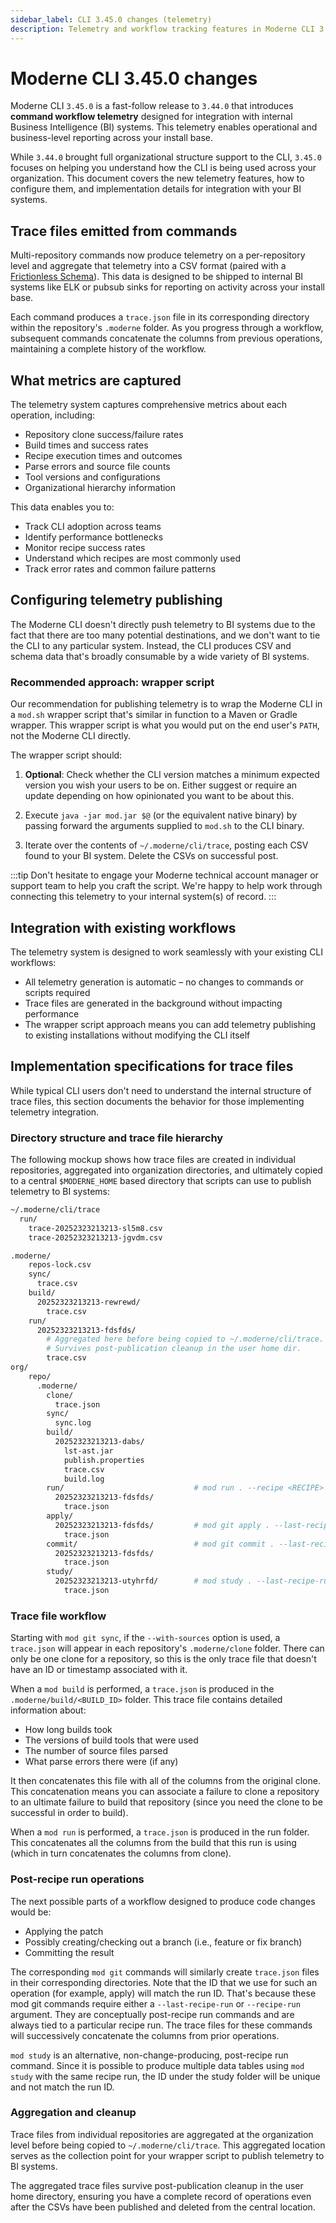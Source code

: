 ```yaml
---
sidebar_label: CLI 3.45.0 changes (telemetry)
description: Telemetry and workflow tracking features in Moderne CLI 3.45.0.
---
```


# Moderne CLI 3.45.0 changes

Moderne CLI `3.45.0` is a fast-follow release to `3.44.0` that introduces **command workflow telemetry** designed for integration with internal Business Intelligence (BI) systems. This telemetry enables operational and business-level reporting across your install base.

While `3.44.0` brought full organizational structure support to the CLI, `3.45.0` focuses on helping you understand how the CLI is being used across your organization. This document covers the new telemetry features, how to configure them, and implementation details for integration with your BI systems.

## Trace files emitted from commands

Multi-repository commands now produce telemetry on a per-repository level and aggregate that telemetry into a CSV format (paired with a [Frictionless Schema](https://specs.frictionlessdata.io/)). This data is designed to be shipped to internal BI systems like ELK or pubsub sinks for reporting on activity across your install base.

Each command produces a `trace.json` file in its corresponding directory within the repository's `.moderne` folder. As you progress through a workflow, subsequent commands concatenate the columns from previous operations, maintaining a complete history of the workflow.

## What metrics are captured

The telemetry system captures comprehensive metrics about each operation, including:

* Repository clone success/failure rates
* Build times and success rates  
* Recipe execution times and outcomes
* Parse errors and source file counts
* Tool versions and configurations
* Organizational hierarchy information

This data enables you to:

* Track CLI adoption across teams
* Identify performance bottlenecks
* Monitor recipe success rates
* Understand which recipes are most commonly used
* Track error rates and common failure patterns

## Configuring telemetry publishing

The Moderne CLI doesn't directly push telemetry to BI systems due to the fact that there are too many potential destinations, and we don't want to tie the CLI to any particular system. Instead, the CLI produces CSV and schema data that's broadly consumable by a wide variety of BI systems.

### Recommended approach: wrapper script

Our recommendation for publishing telemetry is to wrap the Moderne CLI in a `mod.sh` wrapper script that's similar in function to a Maven or Gradle wrapper. This wrapper script is what you would put on the end user's `PATH`, not the Moderne CLI directly.

The wrapper script should:

1. **Optional**: Check whether the CLI version matches a minimum expected version you wish your users to be on. Either suggest or require an update depending on how opinionated you want to be about this.

2. Execute `java -jar mod.jar $@` (or the equivalent native binary) by passing forward the arguments supplied to `mod.sh` to the CLI binary.

3. Iterate over the contents of `~/.moderne/cli/trace`, posting each CSV found to your BI system. Delete the CSVs on successful post.

:::tip
Don't hesitate to engage your Moderne technical account manager or support team to help you craft the script. We're happy to help work through connecting this telemetry to your internal system(s) of record.
:::

## Integration with existing workflows

The telemetry system is designed to work seamlessly with your existing CLI workflows:

* All telemetry generation is automatic – no changes to commands or scripts required
* Trace files are generated in the background without impacting performance
* The wrapper script approach means you can add telemetry publishing to existing installations without modifying the CLI itself

## Implementation specifications for trace files

While typical CLI users don't need to understand the internal structure of trace files, this section documents the behavior for those implementing telemetry integration.

### Directory structure and trace file hierarchy

The following mockup shows how trace files are created in individual repositories, aggregated into organization directories, and ultimately copied to a central `$MODERNE_HOME` based directory that scripts can use to publish telemetry to BI systems:

```bash
~/.moderne/cli/trace
  run/
    trace-20252323213213-sl5m8.csv
    trace-20252323213213-jgvdm.csv

.moderne/
    repos-lock.csv
    sync/
      trace.csv
    build/
      20252323213213-rewrewd/
        trace.csv
    run/
      20252323213213-fdsfds/
        # Aggregated here before being copied to ~/.moderne/cli/trace. 
        # Survives post-publication cleanup in the user home dir.
        trace.csv
org/
    repo/
      .moderne/
        clone/
          trace.json
        sync/
          sync.log
        build/
          20252323213213-dabs/
            lst-ast.jar
            publish.properties
            trace.csv
            build.log
        run/                             # mod run . --recipe <RECIPE>
          20252323213213-fdsfds/
            trace.json
        apply/
          20252323213213-fdsfds/         # mod git apply . --last-recipe-run
            trace.json
        commit/                          # mod git commit . --last-recipe-run
          20252323213213-fdsfds/
            trace.json
        study/
          20252323213213-utyhrfd/        # mod study . --last-recipe-run
            trace.json
```

### Trace file workflow

Starting with `mod git sync`, if the `--with-sources` option is used, a `trace.json` will appear in each repository's `.moderne/clone` folder. There can only be one clone for a repository, so this is the only trace file that doesn't have an ID or timestamp associated with it.

When a `mod build` is performed, a `trace.json` is produced in the `.moderne/build/<BUILD_ID>` folder. This trace file contains detailed information about:

* How long builds took
* The versions of build tools that were used
* The number of source files parsed
* What parse errors there were (if any)

It then concatenates this file with all of the columns from the original clone. This concatenation means you can associate a failure to clone a repository to an ultimate failure to build that repository (since you need the clone to be successful in order to build).

When a `mod run` is performed, a `trace.json` is produced in the run folder. This concatenates all the columns from the build that this run is using (which in turn concatenates the columns from clone).

### Post-recipe run operations

The next possible parts of a workflow designed to produce code changes would be:

* Applying the patch
* Possibly creating/checking out a branch (i.e., feature or fix branch)
* Committing the result

The corresponding `mod git` commands will similarly create `trace.json` files in their corresponding directories. Note that the ID that we use for such an operation (for example, apply) will match the run ID. That's because these mod git commands require either a `--last-recipe-run` or `--recipe-run` argument. They are conceptually post-recipe run commands and are always tied to a particular recipe run. The trace files for these commands will successively concatenate the columns from prior operations.

`mod study` is an alternative, non-change-producing, post-recipe run command. Since it is possible to produce multiple data tables using `mod study` with the same recipe run, the ID under the study folder will be unique and not match the run ID.

### Aggregation and cleanup

Trace files from individual repositories are aggregated at the organization level before being copied to `~/.moderne/cli/trace`. This aggregated location serves as the collection point for your wrapper script to publish telemetry to BI systems.

The aggregated trace files survive post-publication cleanup in the user home directory, ensuring you have a complete record of operations even after the CSVs have been published and deleted from the central location.
